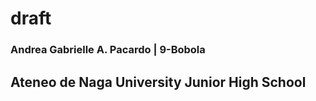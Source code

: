 # draft

### **Andrea Gabrielle A. Pacardo | 9-Bobola**

**Ateneo de Naga University Junior High School**
---

